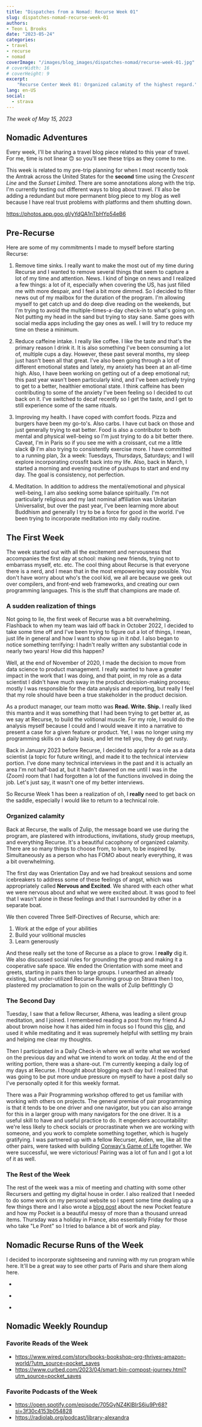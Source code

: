 ```yaml
---
title: "Dispatches from a Nomad: Recurse Week 01"
slug: dispatches-nomad-recurse-week-01
authors:
- Teon L Brooks
date: "2023-05-24"
categories:
- travel
- recurse
- nomad
coverImage: "/images/blog_images/dispatches-nomad/recurse-week-01.jpg"
# coverWidth: 16
# coverHeight: 9
excerpt: 
    "Recurse Center Week 01: Organized calamity of the highest regard."
lang: en-US
social:
  - strava
---
```


*The week of May 15, 2023*

## Nomadic Adventures

Every week, I'll be sharing a travel blog piece related to this year of travel. For me, time is not linear 🙃 so you'll see these trips as they come to me.

This week is related to my pre-trip planning for when I most recently took the Amtrak across the United States for the **second** time using the *Crescent Line* and the *Sunset Limited*. There are some annotations along with the trip. I'm currently testing out different ways to blog about travel. I'll also be adding a redundant but more permanent blog piece to my blog as well because I have real trust problems with platforms and them shutting down.

<https://photos.app.goo.gl/yYdQA1nTbHYp54eB6>

## Pre-Recurse

Here are some of my commitments I made to myself before starting Recurse:

1. Remove time sinks. I really want to make the most out of my time during Recurse and I wanted to remove several things that seem to capture a lot of my time and attention. News. I kind of binge on news and I realized a few things: a lot of it, especially when covering the US, has just filled me with more despair, and I feel a bit more dimmed. So I decided to filter news out of my mailbox for the duration of the program. I'm allowing myself to get catch up and do deep dive reading on the weekends, but I'm trying to avoid the multiple-times-a-day check-in to what's going on. Not putting my head in the sand but trying to stay sane.
Same goes with social media apps including the gay ones as well. I will try to reduce my time on these a minimum.

2. Reduce caffeine intake. I really like coffee. I like the taste and that's the primary reason I drink it. It is also something I've been consuming a lot of, multiple cups a day. However, these past several months, my sleep just hasn't been all that great. I've also been going through a lot of different emotional states and lately, my anxiety has been at an all-time high. Also, I have been working on getting out of a deep emotional rut; this past year wasn't been particularly kind, and I've been actively trying to get to a better, healthier emotional state. I think caffeine has been contributing to some of the anxiety I've been feeling so I decided to cut back on it. I've switched to decaf recently so I get the taste, and I get to still experience some of the same rituals.

3. Improving my health. I have coped with comfort foods. Pizza and burgers have been my go-to's. Also carbs. I have cut back on those and just generally trying to eat better. Food is also a contributor to both mental and physical well-being so I'm just trying to do a bit better there. Caveat, I'm in Paris so if you see me with a croissant, cut me a little slack 😅
I'm also trying to consistently exercise more. I have committed to a running plan, 3x a week: Tuesdays, Thursdays, Saturdays; and I will explore incorporating crossfit back into my life. Also, back in March, I started a morning and evening routine of pushups to start and end my day. The goal is consistency, not perfection.

4. Meditation. In addition to address the mental/emotional and physical well-being, I am also seeking some balance spiritually. I'm not particularly religious and my last nominal affiliation was Unitarian Universalist, but over the past year, I've been learning more about Buddhism and generally I try to be a force for good in the world. I've been trying to incorporate meditation into my daily routine.

## The First Week

The week started out with all the excitement and nervousness that accompanies the first day at school: making new friends, trying not to embarrass myself, etc. etc. The cool thing about Recurse is that everyone there is a nerd, and I mean that in the most empowering way possible. You don't have worry about who's the cool kid, we all are because we geek out over compilers, and front-end web frameworks, and creating our own programming languages. This is the stuff that champions are made of.

### A sudden realization of things

Not going to lie, the first week of Recurse was a bit overwhelming. Flashback to when my team was laid off back in October 2022, I decided to take some time off and I've been trying to figure out a lot of things, I mean, just life in general and how I want to show up in it *nbd*. I also began to notice something terrifying: I hadn't really written any substantial code in nearly two years! How did this happen?

Well, at the end of November of 2020, I made the decision to move from data science to product management. I really wanted to have a greater impact in the work that I was doing, and that point, in my role as a data scientist I didn't have much sway in the product decision-making process; mostly I was responsible for the data analysis and reporting, but really I feel that my role should have been a true stakeholder in the product decision.

As a product manager, our team motto was **Read. Write. Ship.** I really liked this mantra and it was something that I had been trying to get better at, as we say at Recurse, to build the volitional muscle. For my role, I would do the analysis myself because I could and I would weave it into a narrative to present a case for a given feature or product. Yet, I was no longer using my programming skills on a daily basis, and let me tell you, they do get rusty.

Back in January 2023 before Recurse, I decided to apply for a role as a data scientist (a topic for future writing), and made it to the technical interview portion. I've done many technical interviews in the past and it is actually an area I'm not half-bad at, but it hadn't dawned on me until I was in the (Zoom) room that I had forgotten a lot of the functions involved in doing the job. Let's just say, it wasn't one of my better interviews.

So Recurse Week 1 has been a realization of oh, I **really** need to get back on the saddle, especially I would like to return to a technical role.

### Organized calamity

Back at Recurse, the walls of Zulip, the message board we use during the program, are plastered with introductions, invitations, study group meetups, and everything Recurse. It's a beautiful cacophony of organized calamity. There are so many things to choose from, to learn, to be inspired by. Simultaneously as a person who has FOMO about nearly everything, it was a bit overwhelming.

The first day was Orientation Day and we had breakout sessions and some icebreakers to address some of these feelings of angst, which was appropriately called **Nervous and Excited**. We shared with each other what we were nervous about and what we were excited about. It was good to feel that I wasn't alone in these feelings and that I surrounded by other in a separate boat.

We then covered Three Self-Directives of Recurse, which are:

1. Work at the edge of your abilities
2. Build your volitional muscles
3. Learn generously

And these really set the tone of Recurse as a place to grow. I **really** dig it. We also discussed social rules for grounding the group and making it a cooperative safe space. We ended the Orientation with some meet and greets, starting in pairs then to large groups.
I unearthed an already existing, but under-utilized Recurse Running group on Strava then I too, plastered my proclamation to join on the walls of Zulip befittingly 😉

### The Second Day

Tuesday, I saw that a fellow Recurser, Athena, was leading a silent group meditation, and I joined. I remembered reading a post from my friend AJ about brown noise how it has aided him in focus so I found this [clip](https://www.youtube.com/watch?v=RqzGzwTY-6w), and used it while meditating and it was supremely helpful with settling my brain and helping me clear my thoughts.

Then I participated in a Daily Check-in where we all write what we worked on the previous day and what we intend to work on today. At the end of the writing portion, there was a share-out. I'm currently keeping a daily log of my days at Recurse. I thought about blogging each day but I realized that was going to be put more undue pressure on myself to have a post daily so I've personally opted it for this weekly format.

There was a Pair Programming workshop offered to get us familiar with working with others on projects. The general premise of pair programming is that it tends to be one driver and one navigator, but you can also arrange for this in a larger group with many navigators for the one driver. It is a useful skill to have and useful practice to do. It engenders accountability: we're less likely to check socials or procrastinate when we are working with someone, and you work to complete something together, which is hugely gratifying.
I was partnered up with a fellow Recurser, Aiden, we, like all the other pairs, were tasked with building [Conway's Game of Life](https://en.wikipedia.org/wiki/Conway%27s_Game_of_Life) together. We were successful, we were victorious! Pairing was a lot of fun and I got a lot of it as well.

### The Rest of the Week

The rest of the week was a mix of meeting and chatting with some other Recursers and getting my digital house in order. I also realized that I needed to do some work on my personal website so I spent some time dealing up a few things there and I also wrote a [blog post](https://teonbrooks.com/blog/new-pocket-feature) about the new Pocket feature and how my Pocket is a beautiful messy of more than a thousand unread items. Thursday was a holiday in France, also essentially Friday for those who take "Le Pont" so I tried to balance a bit of work and play.

## Nomadic Recurse Runs of the Week

I decided to incorporate sightseeing and running with my run program while here. It'll be a great way to see other parts of Paris and share them along here.

<!-- 01: Parc Buttes-Chaumont -->

- <div class="strava-embed-placeholder" data-embed-type="activity" data-embed-id="9080932258"></div>

<!-- 02: Jardin des Plantes -->
- <div class="strava-embed-placeholder" data-embed-type="activity" data-embed-id="9093762320"></div>

<!-- 03: Eiffel Tower -->
- <div class="strava-embed-placeholder" data-embed-type="activity" data-embed-id="9106918717"></div>

## Nomadic Weekly Roundup

### Favorite Reads of the Week

- https://www.wired.com/story/books-bookshop-org-thrives-amazon-world/?utm_source=pocket_saves
- https://www.curbed.com/2023/04/smart-bin-compost-journey.html?utm_source=pocket_saves


### Favorite Podcasts of the Week
- https://open.spotify.com/episode/705GyNZ4KlBIrS6iu9Pr68?si=3f30c4153b054828
- https://radiolab.org/podcast/library-alexandra
